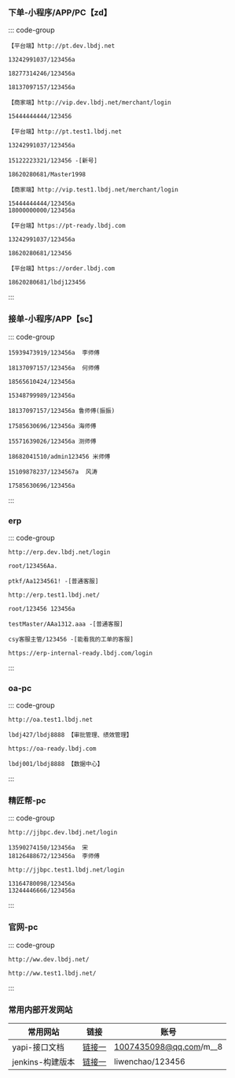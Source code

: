 ### 下单-小程序/APP/PC【zd】

::: code-group

```[dev]
【平台端】http://pt.dev.lbdj.net

13242991037/123456a

18277314246/123456a

18137097157/123456a

【商家端】http://vip.dev.lbdj.net/merchant/login

15444444444/123456
```

```[test1]
【平台端】http://pt.test1.lbdj.net

13242991037/123456a

15122223321/123456 -[新号]

18620280681/Master1998

【商家端】http://vip.test1.lbdj.net/merchant/login  

15444444444/123456a
18000000000/123456a
```

```[ready]
【平台端】https://pt-ready.lbdj.com

13242991037/123456a

18620280681/123456
```

```[正式]
【平台端】https://order.lbdj.com

18620280681/lbdj123456
```

:::



### 接单-小程序/APP【sc】

::: code-group

```[dev]
15939473919/123456a  李师傅

18137097157/123456a  何师傅

18565610424/123456a

15348799989/123456a
```

```[test1]
18137097157/123456a 鲁师傅(振振)

17585630696/123456a 海师傅

15571639026/123456a 测师傅

18682041510/admin123456 米师傅
```

```[ready]
15109878237/1234567a  风涛

17585630696/123456a
```

:::



### erp

::: code-group

```[dev]
http://erp.dev.lbdj.net/login

root/123456Aa.

ptkf/Aa1234561! -[普通客服]
```

```[test1]
http://erp.test1.lbdj.net/

root/123456 123456a

testMaster/AAa1312.aaa -[普通客服]

csy客服主管/123456 -[能看我的工单的客服]
```

```[ready]
https://erp-internal-ready.lbdj.com/login
```

:::



### oa-pc

::: code-group

```[test1]
http://oa.test1.lbdj.net

lbdj427/lbdj8888 【审批管理、绩效管理】
```

```[ready]
https://oa-ready.lbdj.com

lbdj001/lbdj8888 【数据中心】
```

:::



### 精匠帮-pc

::: code-group

```[dev]
http://jjbpc.dev.lbdj.net/login

13590274150/123456a  宋
18126488672/123456a  李师傅
```

```[test1]
http://jjbpc.test1.lbdj.net/login

13164780098/123456a
13244446666/123456a
```

:::



### 官网-pc

::: code-group

```[dev]
http://ww.dev.lbdj.net/
```

```[test1]
http://ww.test1.lbdj.net/
```

:::



### 常用内部开发网站

| 常用网站         | 链接                                                | 账号                   |
| ---------------- | --------------------------------------------------- | ---------------------- |
| yapi-接口文档    | [链接一](http://yapi.ops.lbdj.net/)                 | 1007435098@qq.com/m__8 |
| jenkins-构建版本 | [链接一](http://192.168.100.30:8080/login?from=%2F) | liwenchao/123456       |

